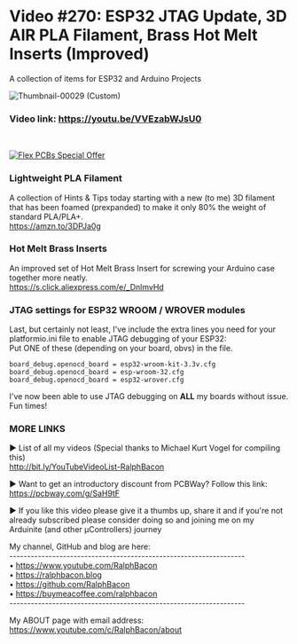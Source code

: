# Video #270: ESP32 JTAG Update, 3D AIR PLA Filament, Brass Hot Melt Inserts (Improved)
A collection of items for ESP32 and Arduino Projects


![Thumbnail-00029 (Custom)](https://github.com/RalphBacon/270-ESP32-JTAG-AIR-PLA-HOT-MELT-INSERTS/assets/20911308/69005a18-92e6-4acb-9c86-c6508bedbecb) 
### Video link: https://youtu.be/VVEzabWJsU0
<br>  

[![Flex PCBs Special Offer](https://user-images.githubusercontent.com/20911308/226928395-0f7add24-e5ca-4b13-a819-d330ae9f5f77.gif "PCBWay - up to 60% off Flex/Rigid PCBs")](https://pcbway.com/)  

### Lightweight PLA Filament  
A collection of Hints & Tips today starting with a new (to me) 3D filament that has been foamed (prexpanded) to make it only 80% the weight of standard PLA/PLA+.  
https://amzn.to/3DPJa0g  


### Hot Melt Brass Inserts  
An improved set of Hot Melt Brass Insert for screwing your Arduino case together more neatly.  
https://s.click.aliexpress.com/e/_DnlmvHd  

### JTAG settings for ESP32 WROOM / WROVER modules  
Last, but certainly not least, I've include the extra lines you need for your platformio.ini file to enable JTAG debugging of your ESP32:  
Put ONE of these (depending on your board, obvs) in the file.
```
board_debug.openocd_board = esp32-wroom-kit-3.3v.cfg
board_debug.openocd_board = esp-wroom-32.cfg
board_debug.openocd_board = esp32-wrover.cfg
```
I've now been able to use JTAG debugging on **ALL** my boards without issue. Fun times!  

### MORE LINKS  
► List of all my videos
(Special thanks to Michael Kurt Vogel for compiling this)  
http://bit.ly/YouTubeVideoList-RalphBacon  

► Want to get an introductory discount from PCBWay? Follow this link:  
https://pcbway.com/g/SaH9tF  

► If you like this video please give it a thumbs up, share it and if you're not already subscribed please consider doing so and joining me on my Arduinite (and other μControllers) journey

My channel, GitHub and blog are here:  
\------------------------------------------------------------------  
• https://www.youtube.com/RalphBacon  
• https://ralphbacon.blog  
• https://github.com/RalphBacon  
• https://buymeacoffee.com/ralphbacon  
\------------------------------------------------------------------

My ABOUT page with email address: https://www.youtube.com/c/RalphBacon/about

